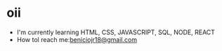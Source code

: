# oii
- I'm currently learning HTML, CSS, JAVASCRIPT, SQL, NODE, REACT
- How tol reach me:beniciojr18@gmail.com 
